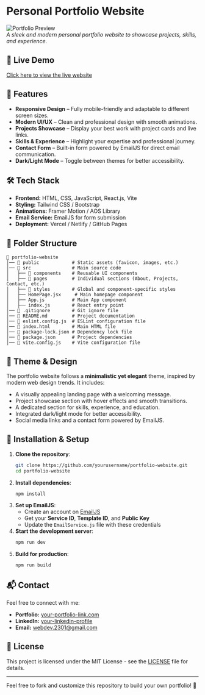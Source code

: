 # Personal Portfolio Website

![Portfolio Preview](https://portfolia-website-o8hu.vercel.app/)  
*A sleek and modern personal portfolio website to showcase projects, skills, and experience.*

## 🚀 Live Demo
[Click here to view the live website](https://portfolia-website-o8hu.vercel.app/)

## 📌 Features
- **Responsive Design** – Fully mobile-friendly and adaptable to different screen sizes.
- **Modern UI/UX** – Clean and professional design with smooth animations.
- **Projects Showcase** – Display your best work with project cards and live links.
- **Skills & Experience** – Highlight your expertise and professional journey.
- **Contact Form** – Built-in form powered by EmailJS for direct email communication.
- **Dark/Light Mode** – Toggle between themes for better accessibility.

## 🛠️ Tech Stack
- **Frontend:** HTML, CSS, JavaScript, React.js, Vite
- **Styling:** Tailwind CSS / Bootstrap
- **Animations:** Framer Motion / AOS Library
- **Email Service:** EmailJS for form submission
- **Deployment:** Vercel / Netlify / GitHub Pages

## 📂 Folder Structure
```
📁 portfolio-website
│── 📁 public            # Static assets (favicon, images, etc.)
│── 📁 src               # Main source code
│   ├── 📁 components    # Reusable UI components
│   ├── 📁 pages         # Individual sections (About, Projects, Contact, etc.)
│   ├── 📁 styles        # Global and component-specific styles
│   ├── HomePage.jsx     # Main homepage component
│   ├── App.js          # Main App component
│   ├── index.js        # React entry point
│── 📄 .gitignore        # Git ignore file
│── 📄 README.md         # Project documentation
│── 📄 eslint.config.js  # ESLint configuration file
│── 📄 index.html        # Main HTML file
│── 📄 package-lock.json # Dependency lock file
│── 📄 package.json      # Project dependencies
│── 📄 vite.config.js    # Vite configuration file
```

## 🎨 Theme & Design
The portfolio website follows a **minimalistic yet elegant** theme, inspired by modern web design trends. It includes:
- A visually appealing landing page with a welcoming message.
- Project showcase section with hover effects and smooth transitions.
- A dedicated section for skills, experience, and education.
- Integrated dark/light mode for better accessibility.
- Social media links and a contact form powered by EmailJS.

## 🚀 Installation & Setup
1. **Clone the repository**:
   ```sh
   git clone https://github.com/yourusername/portfolio-website.git
   cd portfolio-website
   ```
2. **Install dependencies**:
   ```sh
   npm install
   ```
3. **Set up EmailJS**:
   - Create an account on [EmailJS](https://www.emailjs.com/)
   - Get your **Service ID**, **Template ID**, and **Public Key**
   - Update the `EmailService.js` file with these credentials
4. **Start the development server**:
   ```sh
   npm run dev
   ```
5. **Build for production**:
   ```sh
   npm run build
   ```

## 📬 Contact
Feel free to connect with me:
- **Portfolio:** [your-portfolio-link.com](https://portfolia-website-o8hu.vercel.app/)
- **LinkedIn:** [your-linkedin-profile](www.linkedin.com/in/surajsingh420)
- **Email:** webdev.2301@gmail.com

## 📜 License
This project is licensed under the MIT License - see the [LICENSE](LICENSE) file for details.

---
Feel free to fork and customize this repository to build your own portfolio! 🚀

